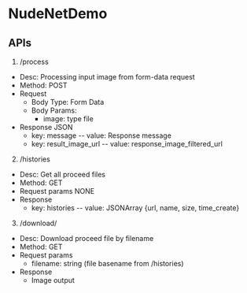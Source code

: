 # NudeNetDemo

## APIs
1. /process 
- Desc: Processing input image from form-data request
- Method: POST
- Request
    - Body Type: Form Data
    - Body Params: 
        - image: type file
- Response JSON
    - key: message -- value: Response message
    - key: result_image_url -- value: response_image_filtered_url
2. /histories
- Desc: Get all proceed files
- Method: GET
- Request params NONE
- Response
    - key: histories -- value: JSONArray {url, name, size, time_create}
3. /download/<filename>
- Desc: Download proceed file by filename
- Method: GET
- Request params
    - filename: string (file basename from /histories)
- Response
    - Image output
